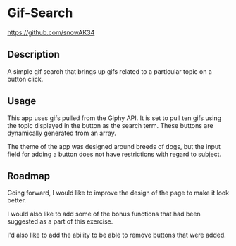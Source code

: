 # Gif-Search

https://github.com/snowAK34

## Description

A simple gif search that brings up gifs related to a particular topic on a button click.

## Usage

This app uses gifs pulled from the Giphy API.  It is set to pull ten gifs using the topic displayed in the button as the search term.  These buttons are dynamically generated from an array.

The theme of the app was designed around breeds of dogs, but the input field for adding a button does not have restrictions with regard to subject.

## Roadmap

Going forward, I would like to improve the design of the page to make it look better.

I would also like to add some of the bonus functions that had been suggested as a part of this exercise.

I'd also like to add the ability to be able to remove buttons that were added.
